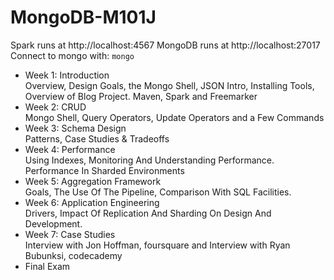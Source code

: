 # MongoDB-M101J


Spark runs at http://localhost:4567
MongoDB runs at http://localhost:27017
Connect to mongo with: `mongo`

 * Week 1: Introduction 	
Overview, Design Goals, the Mongo Shell, JSON Intro, Installing Tools, Overview of Blog Project. Maven, Spark and Freemarker 
 * Week 2: CRUD 	
Mongo Shell, Query Operators, Update Operators and a Few Commands
 * Week 3: Schema Design 	
Patterns, Case Studies & Tradeoffs
 * Week 4: Performance 	
Using Indexes, Monitoring And Understanding Performance. Performance In Sharded Environments 
 * Week 5: Aggregation Framework 	
Goals, The Use Of The Pipeline, Comparison With SQL Facilities.
 * Week 6: Application Engineering 	
Drivers, Impact Of Replication And Sharding On Design And Development.
 * Week 7: Case Studies 	
Interview with Jon Hoffman, foursquare and Interview with Ryan Bubunksi, codecademy
 * Final Exam 

